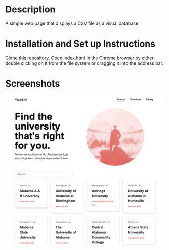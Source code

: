 # Description
A simple web page that displays a CSV file as a visual database

# Installation and Set up Instructions
Clone this repository.  Open index.html in the Chrome browser by either double clicking on it from the file system or dragging it into the address bar.  

# Screenshots
![screenshot](./images/ScreenShot.png)
